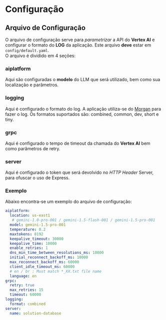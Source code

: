 # Configuração

## Arquivo de Configuração
O arquivo de configuração serve para *parametrizar* a API do **Vertex AI** e configurar o formato do **LOG** da aplicação. Este arquivo **deve** estar em `config/default.yaml`.  
O arquivo é dividido em 4 seções:

### aiplatform
Aqui são configuradas o **modelo** do LLM que será utilizado, bem como sua localização e parâmetros.

### logging
Aqui é configurado o formato do log. A aplicação utiliza-se do [Morgan](https://github.com/expressjs/morgan) para fazer o log. Os formatos suportados são: combined, common, dev, short e tiny.

### grpc
Aqui é configurado o tempo de timeout da chamada do **Vertex AI** bem como parâmetros de retry.

### server
Aqui é configurado o token que será devolvido no *HTTP Header* Server, para ofuscar o uso de Express.  

### Exemplo
Abaixo encontra-se um exemplo do arquivo de configuração:
```yaml
aiplatform:
  location: us-east1
   # gemini-1.0-pro-001 / gemini-1.5-flash-001 / gemini-1.5-pro-001
  model: gemini-1.5-pro-001
  temperature: 0.2
  maxtokens: 8192
  keepalive_timeout: 30000
  keepalive_time: 10000
  enable_retries: 1
  dns_min_time_between_resolutions_ms: 10000
  initial_reconnect_backoff_ms: 10000
  max_reconnect_backoff_ms: 60000
  client_idle_timeout_ms: 60000
  # en / br : Must match *_XX.txt file name
  language: en
grpc:
  retry: true
  max_retries: 15
  timeout: 60000
logging:
  format: combined
server:
  name: solution-database
```